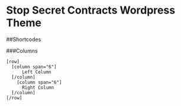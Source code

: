 Stop Secret Contracts Wordpress Theme
=====================================

##Shortcodes

###Columns
```
[row]
  [column span="6"]
	  Left Column
  [/column]
	[column span="6"]
	  Right Column
  [/column]
[/row]
```
